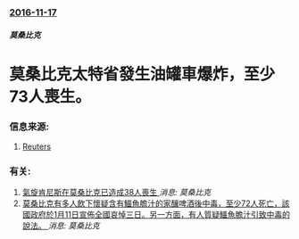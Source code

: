 ### [2016-11-17](/news/2016/11/17/index.md)

##### 莫桑比克
# 莫桑比克太特省發生油罐車爆炸，至少73人喪生。 




### 信息来源:

1. [Reuters](http://www.reuters.com/article/us-mozambique-accident-idUSKBN13C2GI?il=0)

### 有关:

1. [氣旋肯尼斯在莫桑比克已造成38人喪生 ](/news/2019/04/29/氣旋肯尼斯在莫桑比克已造成38人喪生.md) _消息: 莫桑比克_
2. [ 莫桑比克有多人飲下懷疑含有鱷魚膽汁的家釀啤酒後中毒，至少72人死亡，該國政府於1月11日宣佈全國哀悼三日。另一方面，有人質疑鱷魚膽汁引致中毒的說法。 ](/news/2015/01/10/莫桑比克有多人飲下懷疑含有鱷魚膽汁的家釀啤酒後中毒-至少72人死亡-該國政府於1月11日宣佈全國哀悼三日-另一方面-有.md) _消息: 莫桑比克_
